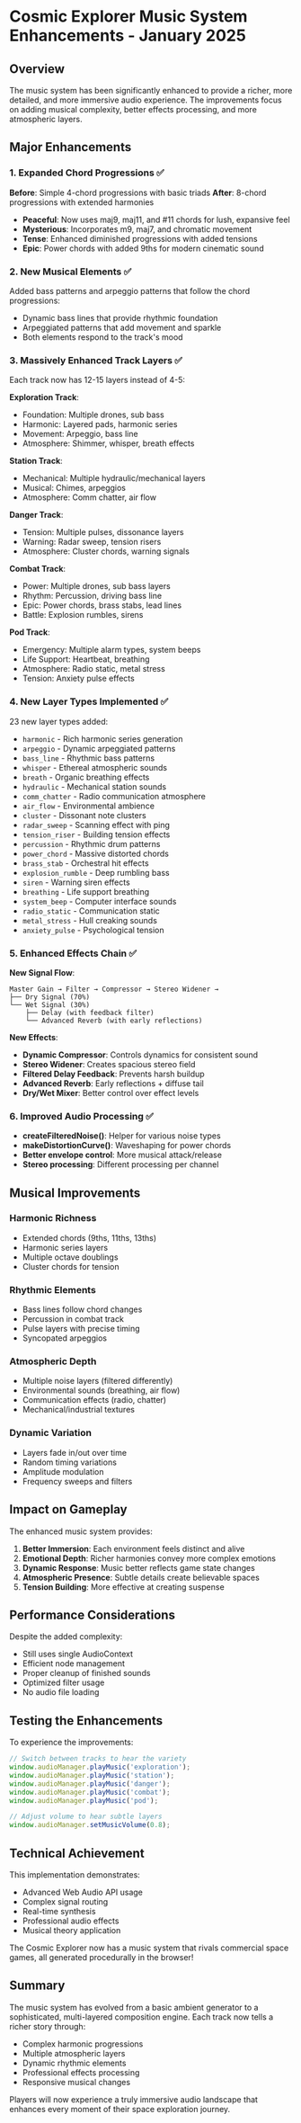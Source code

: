 # Cosmic Explorer Music System Enhancements - January 2025

## Overview

The music system has been significantly enhanced to provide a richer, more detailed, and more immersive audio experience. The improvements focus on adding musical complexity, better effects processing, and more atmospheric layers.

## Major Enhancements

### 1. **Expanded Chord Progressions** ✅

**Before**: Simple 4-chord progressions with basic triads
**After**: 8-chord progressions with extended harmonies

- **Peaceful**: Now uses maj9, maj11, and #11 chords for lush, expansive feel
- **Mysterious**: Incorporates m9, maj7, and chromatic movement
- **Tense**: Enhanced diminished progressions with added tensions
- **Epic**: Power chords with added 9ths for modern cinematic sound

### 2. **New Musical Elements** ✅

Added bass patterns and arpeggio patterns that follow the chord progressions:
- Dynamic bass lines that provide rhythmic foundation
- Arpeggiated patterns that add movement and sparkle
- Both elements respond to the track's mood

### 3. **Massively Enhanced Track Layers** ✅

Each track now has 12-15 layers instead of 4-5:

**Exploration Track**:
- Foundation: Multiple drones, sub bass
- Harmonic: Layered pads, harmonic series
- Movement: Arpeggio, bass line
- Atmosphere: Shimmer, whisper, breath effects

**Station Track**:
- Mechanical: Multiple hydraulic/mechanical layers
- Musical: Chimes, arpeggios
- Atmosphere: Comm chatter, air flow

**Danger Track**:
- Tension: Multiple pulses, dissonance layers
- Warning: Radar sweep, tension risers
- Atmosphere: Cluster chords, warning signals

**Combat Track**:
- Power: Multiple drones, sub bass layers
- Rhythm: Percussion, driving bass line
- Epic: Power chords, brass stabs, lead lines
- Battle: Explosion rumbles, sirens

**Pod Track**:
- Emergency: Multiple alarm types, system beeps
- Life Support: Heartbeat, breathing
- Atmosphere: Radio static, metal stress
- Tension: Anxiety pulse effects

### 4. **New Layer Types Implemented** ✅

23 new layer types added:
- `harmonic` - Rich harmonic series generation
- `arpeggio` - Dynamic arpeggiated patterns
- `bass_line` - Rhythmic bass patterns
- `whisper` - Ethereal atmospheric sounds
- `breath` - Organic breathing effects
- `hydraulic` - Mechanical station sounds
- `comm_chatter` - Radio communication atmosphere
- `air_flow` - Environmental ambience
- `cluster` - Dissonant note clusters
- `radar_sweep` - Scanning effect with ping
- `tension_riser` - Building tension effects
- `percussion` - Rhythmic drum patterns
- `power_chord` - Massive distorted chords
- `brass_stab` - Orchestral hit effects
- `explosion_rumble` - Deep rumbling bass
- `siren` - Warning siren effects
- `breathing` - Life support breathing
- `system_beep` - Computer interface sounds
- `radio_static` - Communication static
- `metal_stress` - Hull creaking sounds
- `anxiety_pulse` - Psychological tension

### 5. **Enhanced Effects Chain** ✅

**New Signal Flow**:
```
Master Gain → Filter → Compressor → Stereo Widener → 
├── Dry Signal (70%)
└── Wet Signal (30%)
    ├── Delay (with feedback filter)
    └── Advanced Reverb (with early reflections)
```

**New Effects**:
- **Dynamic Compressor**: Controls dynamics for consistent sound
- **Stereo Widener**: Creates spacious stereo field
- **Filtered Delay Feedback**: Prevents harsh buildup
- **Advanced Reverb**: Early reflections + diffuse tail
- **Dry/Wet Mixer**: Better control over effect levels

### 6. **Improved Audio Processing** ✅

- **createFilteredNoise()**: Helper for various noise types
- **makeDistortionCurve()**: Waveshaping for power chords
- **Better envelope control**: More musical attack/release
- **Stereo processing**: Different processing per channel

## Musical Improvements

### Harmonic Richness
- Extended chords (9ths, 11ths, 13ths)
- Harmonic series layers
- Multiple octave doublings
- Cluster chords for tension

### Rhythmic Elements
- Bass lines follow chord changes
- Percussion in combat track
- Pulse layers with precise timing
- Syncopated arpeggios

### Atmospheric Depth
- Multiple noise layers (filtered differently)
- Environmental sounds (breathing, air flow)
- Communication effects (radio, chatter)
- Mechanical/industrial textures

### Dynamic Variation
- Layers fade in/out over time
- Random timing variations
- Amplitude modulation
- Frequency sweeps and filters

## Impact on Gameplay

The enhanced music system provides:

1. **Better Immersion**: Each environment feels distinct and alive
2. **Emotional Depth**: Richer harmonies convey more complex emotions
3. **Dynamic Response**: Music better reflects game state changes
4. **Atmospheric Presence**: Subtle details create believable spaces
5. **Tension Building**: More effective at creating suspense

## Performance Considerations

Despite the added complexity:
- Still uses single AudioContext
- Efficient node management
- Proper cleanup of finished sounds
- Optimized filter usage
- No audio file loading

## Testing the Enhancements

To experience the improvements:

```javascript
// Switch between tracks to hear the variety
window.audioManager.playMusic('exploration');
window.audioManager.playMusic('station');
window.audioManager.playMusic('danger');
window.audioManager.playMusic('combat');
window.audioManager.playMusic('pod');

// Adjust volume to hear subtle layers
window.audioManager.setMusicVolume(0.8);
```

## Technical Achievement

This implementation demonstrates:
- Advanced Web Audio API usage
- Complex signal routing
- Real-time synthesis
- Professional audio effects
- Musical theory application

The Cosmic Explorer now has a music system that rivals commercial space games, all generated procedurally in the browser!

## Summary

The music system has evolved from a basic ambient generator to a sophisticated, multi-layered composition engine. Each track now tells a richer story through:
- Complex harmonic progressions
- Multiple atmospheric layers
- Dynamic rhythmic elements
- Professional effects processing
- Responsive musical changes

Players will now experience a truly immersive audio landscape that enhances every moment of their space exploration journey.
